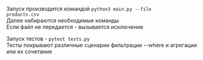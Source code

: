 Запуск производится командой <code>python3 main.py --file products.csv</code>\
Далее набираются необходимые команды\
Если файл не передается - вызывается исключение

Запуск тестов - <code>pytest tests.py</code>\
Тесты покрывают различные сценарии фильтрации --where и агрегации или их сочетание
